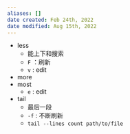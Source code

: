 ```yaml
---
aliases: []
date created: Feb 24th, 2022
date modified: Aug 15th, 2022
---
```

- less  
	- 能上下和搜索  
	- `F` ：刷新  
	- `v` : edit
- more
- most  
	- `e` : edit
- tail  
	- 最后一段  
	- `-f` : 不断刷新  
	- `tail --lines count path/to/file`
